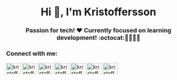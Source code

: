 <h1 align="center">Hi 👋, I'm Kristoffersson</h1>
<h3 align="center">Passion for tech! ❤️ Currently focused on learning development! :octocat:🧑‍💻🥷🧰</h3>


<h3 align="left">Connect with me:</h3>
<p align="left">
<a href="https://codepen.io/kristofferssoon" target="blank"><img align="center" src="https://raw.githubusercontent.com/rahuldkjain/github-profile-readme-generator/master/src/images/icons/Social/codepen.svg" alt="kristofferssoon" height="30" width="40" /></a>
<a href="https://dev.to/kristofferssoon" target="blank"><img align="center" src="https://raw.githubusercontent.com/rahuldkjain/github-profile-readme-generator/master/src/images/icons/Social/devto.svg" alt="kristofferssoon" height="30" width="40" /></a>
<a href="https://twitter.com/kristofferssoo" target="blank"><img align="center" src="https://raw.githubusercontent.com/rahuldkjain/github-profile-readme-generator/master/src/images/icons/Social/twitter.svg" alt="kristofferssoo" height="30" width="40" /></a>
<a href="https://codesandbox.com/kristofferssoon" target="blank"><img align="center" src="https://raw.githubusercontent.com/rahuldkjain/github-profile-readme-generator/master/src/images/icons/Social/codesandbox.svg" alt="kristofferssoon" height="30" width="40" /></a>
<a href="https://dribbble.com/kristofferssoon" target="blank"><img align="center" src="https://raw.githubusercontent.com/rahuldkjain/github-profile-readme-generator/master/src/images/icons/Social/dribbble.svg" alt="kristofferssoon" height="30" width="40" /></a>
<a href="https://hashnode.com/kristofferssoon" target="blank"><img align="center" src="https://raw.githubusercontent.com/rahuldkjain/github-profile-readme-generator/master/src/images/icons/Social/hashnode.svg" alt="kristofferssoon" height="30" width="40" /></a>
<a href="https://medium.com/kristofferssoon" target="blank"><img align="center" src="https://raw.githubusercontent.com/rahuldkjain/github-profile-readme-generator/master/src/images/icons/Social/medium.svg" alt="kristofferssoon" height="30" width="40" /></a>
</p>
